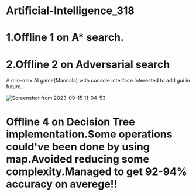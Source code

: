 # Artificial-Intelligence_318
# 1.Offline 1 on A* search.
# 2.Offline 2 on Adversarial search 
A min-max AI game(Mancala) with console interface.Interested to add gui in future.

![Screenshot from 2023-09-15 11-04-53](https://github.com/Superb-Man/Artificial-Intelligence_318/assets/104999005/0e5caf56-2bab-4c06-b5b5-4d9f3101ab73)

# Offline 4 on Decision Tree implementation.Some operations could've been done by using map.Avoided reducing some complexity.Managed to get 92-94% accuracy on averege!!
